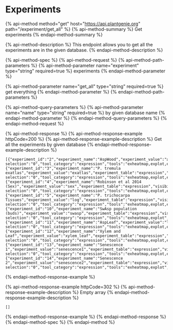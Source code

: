 # Experiments

{% api-method method="get" host="https://api.plantgenie.org" path="/experiment/get\_all" %}
{% api-method-summary %}
Get experiments
{% endapi-method-summary %}

{% api-method-description %}
This endpoint allows you to get all the experiments are in the given database.
{% endapi-method-description %}

{% api-method-spec %}
{% api-method-request %}
{% api-method-path-parameters %}
{% api-method-parameter name="experiment" type="string" required=true %}
experiments
{% endapi-method-parameter %}

{% api-method-parameter name="get\_all" type="string" required=true %}
get everything
{% endapi-method-parameter %}
{% endapi-method-path-parameters %}

{% api-method-query-parameters %}
{% api-method-parameter name="name" type="string" required=true %}
by given database name
{% endapi-method-parameter %}
{% endapi-method-query-parameters %}
{% endapi-method-request %}

{% api-method-response %}
{% api-method-response-example httpCode=200 %}
{% api-method-response-example-description %}
Get all the experiments by given database
{% endapi-method-response-example-description %}

```
[{"experiment_id":"2","experiment_name":"AspWood","experiment_value":"aspwood","experiment_table":"expression","visibility":"true","default selection":"0","tool_category":"expression","tools":"exheatmap,explot,eximage","method":"TPM"},{"experiment_id":"3","experiment_name":"P. tremula exatlas","experiment_value":"exatlas","experiment_table":"expression","visibility":"true","default selection":"0","tool_category":"expression","tools":"exheatmap,explot,eximage","method":"TPM"},{"experiment_id":"4","experiment_name":"Robinson et al 2014 (Sex)","experiment_value":"sex","experiment_table":"expression","visibility":"true","default selection":"0","tool_category":"expression","tools":"exheatmap,explot,eximage","method":"TPM"},{"experiment_id":"5","experiment_name":"P. trichocarpa Tissues","experiment_value":"log","experiment_table":"expression","visibility":"false","default selection":"0","tool_category":"expression","tools":"exheatmap,explot,eximage","method":"TPM"},{"experiment_id":"10","experiment_name":"SwAsp population (buds)","experiment_value":"swasp","experiment_table":"expression","visibility":"true","default selection":"0","tool_category":"expression","tools":"exheatmap,explot","method":"TPM"},{"experiment_id":"11","experiment_name":"AspLeaf","experiment_value":"leaf_development","experiment_table":"expression","visibility":"true","default selection":"0","tool_category":"expression","tools":"exheatmap,explot,eximage","method":"TPM"},{"experiment_id":"12","experiment_name":"Xylem and Leaf","experiment_value":"xylem_leaf","experiment_table":"expression","visibility":"true","default selection":"0","tool_category":"expression","tools":"exheatmap,explot,eximage","method":"TPM"},{"experiment_id":"13","experiment_name":"Senescence 1","experiment_value":"senescence1","experiment_table":"expression","visibility":"true","default selection":"0","tool_category":"expression","tools":"exheatmap,explot,eximage","method":"TPM"},{"experiment_id":"14","experiment_name":"Senescence 2","experiment_value":"senescence2","experiment_table":"expression","visibility":"true","default selection":"0","tool_category":"expression","tools":"exheatmap,explot","method":"TPM"}]
```
{% endapi-method-response-example %}

{% api-method-response-example httpCode=302 %}
{% api-method-response-example-description %}
Empty array
{% endapi-method-response-example-description %}

```
[]
```
{% endapi-method-response-example %}
{% endapi-method-response %}
{% endapi-method-spec %}
{% endapi-method %}



